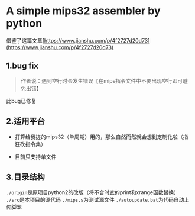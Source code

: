 # A simple mips32 assembler by python

借鉴了这篇文章[https://www.jianshu.com/p/4f2727d20d73](https://www.jianshu.com/p/4f2727d20d73)

## 1.bug fix
> 作者说：遇到空行时会发生错误【在mips指令文件中不要出现空行即可避免出错】

此bug已修复

## 2.适用平台

- 打算给我搓的mips32（单周期）用的，那么自然而然就会想到定制化啦（指狂砍指令集）

- 目前只支持单文件

## 3.目录结构
`./origin`是原项目python2的改版（将不合时宜的print和xrange函数替换）
`./src`是本项目的源代码
`./mips.s`为测试源文件
`./autoupdate.bat`为代码自动上传脚本